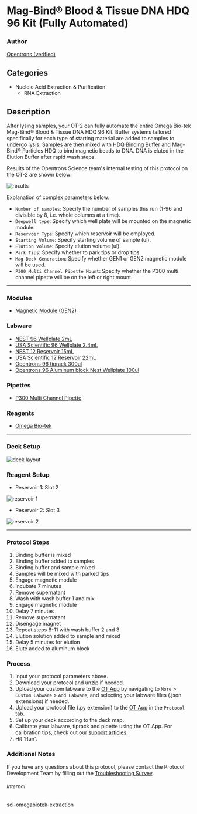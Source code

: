 # Mag-Bind® Blood & Tissue DNA HDQ 96 Kit (Fully Automated)

### Author
[Opentrons (verified)](https://opentrons.com/)

## Categories
* Nucleic Acid Extraction & Purification
	* RNA Extraction

## Description
After lysing samples, your OT-2 can fully automate the entire Omega Bio-tek Mag-Bind® Blood & Tissue DNA HDQ 96 Kit. Buffer systems tailored specifically for each type of starting material are added to samples to undergo lysis. Samples are then mixed with HDQ Binding Buffer and Mag-Bind® Particles HDQ to bind magnetic beads to DNA. DNA is eluted in the Elution Buffer after rapid wash steps.

Results of the Opentrons Science team's internal testing of this protocol on the OT-2 are shown below:  

![results](https://opentrons-protocol-library-website.s3.amazonaws.com/custom-README-images/sci-omegabiotek-extraction/Screen+Shot+2021-06-29+at+2.44.45+PM.png)

Explanation of complex parameters below:
* `Number of samples`: Specify the number of samples this run (1-96 and divisible by 8, i.e. whole columns at a time).
* `Deepwell type`: Specify which well plate will be mounted on the magnetic module.
* `Reservoir Type`: Specify which reservoir will be employed.
* `Starting Volume`: Specify starting volume of sample (ul).
* `Elution Volume`: Specify elution volume (ul).
* `Park Tips`: Specify whether to park tips or drop tips.
* `Mag Deck Generation`: Specify whether GEN1 or GEN2 magnetic module will be used.
* `P300 Multi Channel Pipette Mount`: Specify whether the P300 multi channel pipette will be on the left or right mount.


---

### Modules
* [Magnetic Module (GEN2)](https://shop.opentrons.com/collections/hardware-modules/products/magdeck)


### Labware
* [NEST 96 Wellplate 2mL](https://shop.opentrons.com/collections/lab-plates/products/nest-0-2-ml-96-well-deep-well-plate-v-bottom)
* [USA Scientific 96 Wellplate 2.4mL](https://labware.opentrons.com/?category=wellPlate)
* [NEST 12 Reservoir 15mL](https://shop.opentrons.com/collections/reservoirs/products/nest-12-well-reservoir-15-ml)
* [USA Scientific 12 Reservoir 22mL](https://labware.opentrons.com/?category=reservoir)
* [Opentrons 96 tiprack 300ul](https://shop.opentrons.com/collections/opentrons-tips/products/opentrons-300ul-tips)
* [Opentrons 96 Aluminum block Nest Wellplate 100ul](https://labware.opentrons.com/opentrons_96_aluminumblock_nest_wellplate_100ul?category=aluminumBlock)

### Pipettes
* [P300 Multi Channel Pipette](https://shop.opentrons.com/collections/ot-2-robot/products/8-channel-electronic-pipette)

### Reagents
* [Omega Bio-tek](https://www.omegabiotek.com/product/mag-bind-hdq-blood-dna-96-kit/?cn-reloaded=1)

---

### Deck Setup

![deck layout](https://opentrons-protocol-library-website.s3.amazonaws.com/custom-README-images/sci-omegabiotek-extraction/Screen+Shot+2021-06-29+at+5.29.44+PM.png)

### Reagent Setup

* Reservoir 1: Slot 2

![reservoir 1](https://opentrons-protocol-library-website.s3.amazonaws.com/custom-README-images/sci-omegabiotek-extraction/Screen+Shot+2021-06-29+at+2.36.37+PM.png)

* Reservoir 2: Slot 3

![reservoir 2](https://opentrons-protocol-library-website.s3.amazonaws.com/custom-README-images/sci-omegabiotek-extraction/Screen+Shot+2021-06-29+at+2.36.45+PM.png)

---

### Protocol Steps
1. Binding buffer is mixed
2. Binding buffer added to samples
3. Binding buffer and sample mixed
4. Samples will be mixed with parked tips
5. Engage magnetic module
6. Incubate 7 minutes
7. Remove supernatant
8. Wash with wash buffer 1 and mix
9. Engage magnetic module
10. Delay 7 minutes
11. Remove supernatant
12. Disengage magnet
13. Repeat steps 8-11 with wash buffer 2 and 3
14. Elution solution added to sample and mixed
15. Delay 5 minutes for elution
16. Elute added to aluminum block

### Process
1. Input your protocol parameters above.
2. Download your protocol and unzip if needed.
3. Upload your custom labware to the [OT App](https://opentrons.com/ot-app) by navigating to `More` > `Custom Labware` > `Add Labware`, and selecting your labware files (.json extensions) if needed.
4. Upload your protocol file (.py extension) to the [OT App](https://opentrons.com/ot-app) in the `Protocol` tab.
5. Set up your deck according to the deck map.
6. Calibrate your labware, tiprack and pipette using the OT App. For calibration tips, check out our [support articles](https://support.opentrons.com/en/collections/1559720-guide-for-getting-started-with-the-ot-2).
7. Hit 'Run'.

### Additional Notes
If you have any questions about this protocol, please contact the Protocol Development Team by filling out the [Troubleshooting Survey](https://protocol-troubleshooting.paperform.co/).

###### Internal
sci-omegabiotek-extraction
